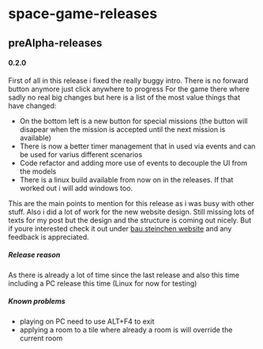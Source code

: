 # space-game-releases

## preAlpha-releases

#### 0.2.0
First of all in this release i fixed the really buggy intro. There is no forward button anymore just click anywhere to progress
For the game there where sadly no real big changes but here is a list of the most value things that have changed:    
* On the bottom left is a new button for special missions (the button will disapear when the mission is accepted until the next mission is available)
* There is now a better timer management that in used via events and can be used for varius different scenarios
* Code refactor and adding more use of events to decouple the UI from the models
* There is a linux build available from now on in the releases. If that worked out i will add windows too.

This are the main points to mention for this release as i was busy with other stuff.
Also i did a lot of work for the new website design. Still missing lots of texts for my post but the design and the structure is coming out nicely. But if youre interested check it out under [bau.steinchen website](http://bau-steinchen.duckdns.org/) and any feedback is appreciated.

##### Release reason
As there is already a lot of time since the last release and also this time including a PC release this time (Linux for now for testing)

##### Known problems
* playing on PC need to use ALT+F4 to exit
* applying a room to a tile where already a room is will override the current room
